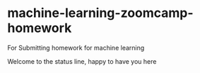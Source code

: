 # machine-learning-zoomcamp-homework
For Submitting homework for machine learning

Welcome to the status line, happy to have you here